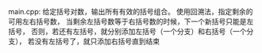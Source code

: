 main.cpp:
给定括号对数，输出所有有效的括号组合。
使用回溯法，指定剩余的可用左右括号数，
当剩余左括号数等于右括号数的时候，下一个新括号只能是左括号，
否则，若还有左括号，就分别添加左括号（一个分支）和右括号（一个分支），
若没有左括号了，就只添加右括号直到结束
